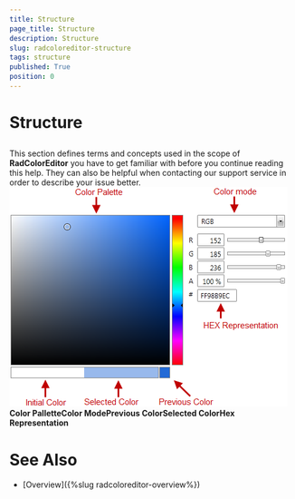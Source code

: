 ```yaml
---
title: Structure
page_title: Structure
description: Structure
slug: radcoloreditor-structure
tags: structure
published: True
position: 0
---
```


# Structure



## 

This section defines terms and concepts used in the scope of 
        __RadColorEditor__ you have to get familiar with before you continue reading
        this help. They can also be helpful when contacting our support service in order to 
        describe your issue better.![radcoloreditor-structure](images/radcoloreditor-structure.png)__Color PalletteColor ModePrevious ColorSelected ColorHex Representation__

# See Also

 * [Overview]({%slug radcoloreditor-overview%})
